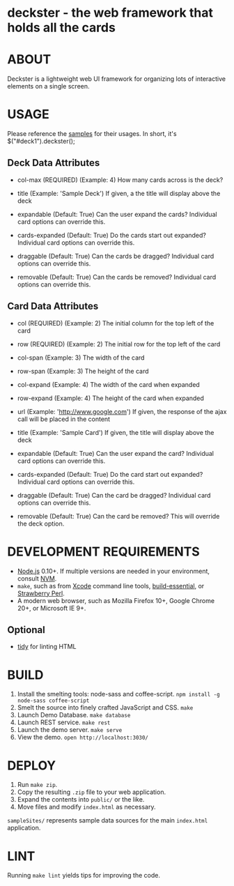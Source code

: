 # deckster - the web framework that holds all the cards

# ABOUT

Deckster is a lightweight web UI framework for organizing lots of interactive elements on a single screen.

# USAGE

Please reference the [samples](http://42sixsolutions.github.io/deckster/) for their usages.  In short, it's
    $("#deck1").deckster();

## Deck Data Attributes

* col-max (REQUIRED) (Example: 4)
    How many cards across is the deck?

* title (Example: 'Sample Deck')
    If given, a the title will display above the deck

* expandable (Default: True)
    Can the user expand the cards?  Individual card options can override this.

* cards-expanded (Default: True)
    Do the cards start out expanded?  Individual card options can override this.

* draggable (Default: True)
    Can the cards be dragged?  Individual card options can override this.

* removable (Default: True)
    Can the cards be removed?  Individual card options can override this.

## Card Data Attributes

* col (REQUIRED) (Example: 2)
    The initial column for the top left of the card

* row (REQUIRED) (Example: 2)
    The initial row for the top left of the card

* col-span (Example: 3)
    The width of the card

* row-span (Example: 3)
    The height of the card

* col-expand (Example: 4)
    The width of the card when expanded

* row-expand (Example: 4)
    The height of the card when expanded

* url (Example: 'http://www.google.com')
    If given, the response of the ajax call will be placed in the content

* title (Example: 'Sample Card')
    If given, the title will display above the deck

* expandable (Default: True)
    Can the user expand the card?  Individual card options can override this.

* cards-expanded (Default: True)
    Do the card start out expanded?  Individual card options can override this.

* draggable (Default: True)
    Can the card be dragged?  Individual card options can override this.

* removable (Default: True)
    Can the card be removed?  This will override the deck option.

# DEVELOPMENT REQUIREMENTS

* [Node.js](http://nodejs.org/) 0.10+. If multiple versions are needed in your environment, consult [NVM](https://github.com/creationix/nvm).
* `make`, such as from [Xcode](https://developer.apple.com/xcode/) command line tools, [build-essential](http://packages.ubuntu.com/search?keywords=build-essential), or [Strawberry Perl](http://chocolatey.org/packages/StrawberryPerl).
* A modern web browser, such as Mozilla Firefox 10+, Google Chrome 20+, or Microsoft IE 9+.

## Optional

* [tidy](http://tidy.sourceforge.net/) for linting HTML

# BUILD

1. Install the smelting tools: node-sass and coffee-script. `npm install -g node-sass coffee-script`
2. Smelt the source into finely crafted JavaScript and CSS. `make`
3. Launch Demo Database. `make database`
4. Launch REST service. `make rest`
5. Launch the demo server. `make serve`
6. View the demo. `open http://localhost:3030/`

# DEPLOY

1. Run `make zip`.
2. Copy the resulting `.zip` file to your web application.
3. Expand the contents into `public/` or the like.
4. Move files and modify `index.html` as necessary.

`sampleSites/` represents sample data sources for the main `index.html` application.

# LINT

Running `make lint` yields tips for improving the code.
